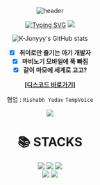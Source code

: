 <div align="center">

![header](https://capsule-render.vercel.app/api?type=waving&color=gradient&customColorList=1&height=200&text=Abby's%20GITHUB&fontSize=50&animation=twinkling&fontAlign=75&fontAlignY=)

[![Typing SVG](https://readme-typing-svg.demolab.com?font=Dongle&size=30&pause=1000&color=A068EA&width=435&lines=You+and+me%2C+what+are+we+if+we+not+together%3F)](https://git.io/typing-svg)
<img src=https://tempvoice.xyz/embeds/discord/copyright-bar.png/>

![K-Junyyy's GitHub stats](https://github-readme-stats.vercel.app/api?username=oeyn-io&show_icons=true&theme=tokyonight)<br>

- [x] **취미로만 즐기는 아기 개발자**
- [x] **마비노기 모바일에 푹 빠짐**
- [x] **같이 마모에 세계로 고고?**

[ **[디스코드 바로가기]** ](https://discord.gg/mabinogi01)

협업 :
`Rishabh Yadav`
`TempVoice`

<div>
<img src=https://tempvoice.xyz/embeds/discord/copyright-bar.png/>
<div align=center><h1>📚 STACKS</h1></div>
<img src="https://img.shields.io/badge/HTML5-E34F26?style=flat-square&logo=html5&logoColor=white"/>
<img src="https://img.shields.io/badge/Typescript-3178C6?style=flat-square&logo=typescript&logoColor=white"/>
<img src="https://img.shields.io/badge/Java-007396?style=flat-square&logo=java&logoColor=white"/><br>
<img src="https://img.shields.io/badge/JavaScript-F7DF1E?style=flat-square&logo=javascript&logoColor=white"/>
<img src="https://img.shields.io/badge/VisualStudioCode-007ACC?style=flat-square&logo=visualstudiocode&logoColor=white"/>
